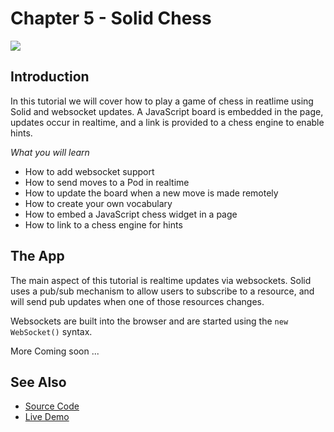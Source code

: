 # Chapter 5 - Solid Chess

![](https://melvincarvalho.gitbooks.io/solid-tutorials/content/solidchess.png)

## Introduction

In this tutorial we will cover how to play a game of chess in reatlime using Solid and websocket updates.  A JavaScript board is embedded in the page, updates occur in realtime, and a link is provided to a chess engine to enable hints.

*What you will learn*

* How to add websocket support
* How to send moves to a Pod in realtime
* How to update the board when a new move is made remotely
* How to create your own vocabulary
* How to embed a JavaScript chess widget in a page
* How to link to a chess engine for hints

## The App

The main aspect of this tutorial is realtime updates via websockets.  Solid uses a pub/sub mechanism to allow users to subscribe to a resource, and will send pub updates when one of those resources changes.

Websockets are built into the browser and are started using the `new WebSocket()` syntax.



More Coming soon ...


## See Also

* [Source Code](https://github.com/melvincarvalho/chess)
* [Live Demo](http://melvincarvalho.github.io/chess/)
